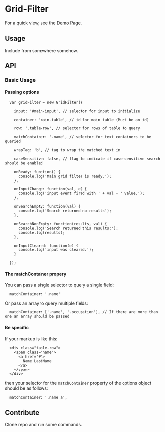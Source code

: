 # Grid-Filter

For a quick view, see the [Demo Page](http://cherna.github.io/simple-grid-filtering/).

## Usage

Include from somewhere somehow.

## API

### Basic Usage

#### Passing options

```
  var gridFilter = new GridFilter({

    input: '#main-input', // selector for input to initialize

    container: 'main-table', // id for main table (Must be an id)

    row: '.table-row', // selector for rows of table to query

    matchContainer: '.name', // selector for text containers to be queried

    wrapTag: 'b', // tag to wrap the matched text in

    caseSensitive: false, // flag to indicate if case-sensitive search should be enabled

    onReady: function() {
      console.log('Main grid filter is ready.');
    },

    onInputChange: function(val, e) {
      console.log('input event fired with ' + val + ' value.');
    },

    onSearchEmpty: function(val) {
      console.log('Search returned no results');
    },

    onSearchNonEmpty: function(results, val) {
      console.log('Search returned this results:');
      console.log(results);
    },

    onInputCleared: function(e) {
      console.log('input was cleared.');
    }

  });
```

#### The matchContainer propery

You can pass a single selector to query a single field:

```
  matchContainer: '.name'
```

Or pass an array to query multiple fields:

```
  matchContainer: ['.name', '.occupation'], // If there are more than one an array should be passed
```

#### Be specific

If your markup is like this:
```
  <div class="table-row">
    <span class="name">
      <a href="#">
        Name LastName
      </a>
    </span>
  </div>
```

then your selector for the `matchContainer` property of the options object should be as follows:
```
  matchContainer: '.name a',
```

## Contribute

Clone repo and run some commands.

